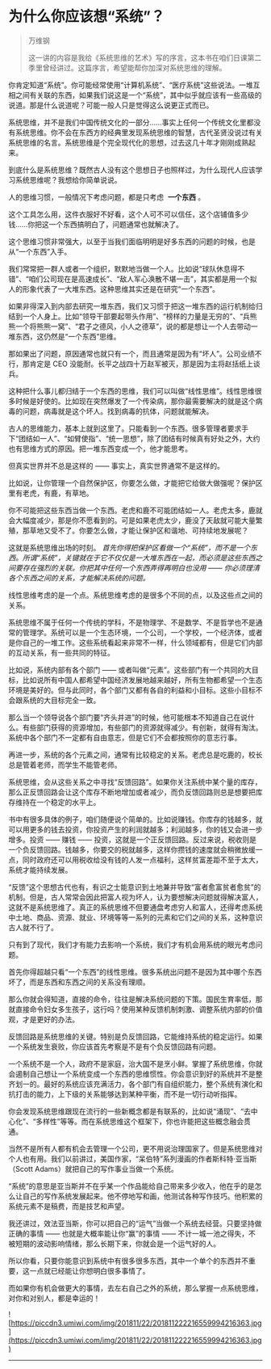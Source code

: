 # 为什么你应该想“系统”？

> 万维钢
> 
> 这一讲的内容是我给《系统思维的艺术》写的序言，这本书在咱们日课第二季里曾经讲过。这篇序言，希望能帮你加深对系统思维的理解。

你肯定知道“系统”。你可能经常使用“计算机系统”、“医疗系统”这些说法。一堆互相之间有关联的东西，如果我们说这是一个“系统”，其中似乎就应该有一些高级的说道。那是什么说道呢？可能一般人只是觉得这么说更正式而已。

系统思维，并不是我们中国传统文化的一部分……事实上任何一个传统文化里都没有系统思维。你不会在东西方的经典里发现系统思维的智慧，古代圣贤没说过有关系统思维的名言。系统思维是个完全现代化的思想，过去这几十年才刚刚成熟起来。

到底什么是系统思维？既然古人没有这个思想日子也照样过，为什么现代人应该学习系统思维呢？我想给你简单说说。

人的思维习惯，一般情况下考虑问题，都是只考虑  **一个东西** 。

这个工具怎么用，这件衣服好不好看，这个人可不可以信任，这个店铺值多少钱……你把这一个东西搞明白了，问题通常也就解决了。

这个思维习惯非常强大，以至于当我们面临明明是好多东西的问题的时候，也是从“一个东西”入手。

我们常常把一群人或者一个组织，默默地当做一个人。比如说“球队休息得不错”、“咱们公司现在是高速成长”、“敌人军心涣散不堪一击”，其实都是用一个拟人的形象代表了一大堆东西。这种思维其实还是在研究“一个东西”。

如果非得深入到内部去研究一堆东西，我们又习惯于把这一堆东西的运行机制给归结到一个人身上。比如“领导干部要起带头作用”、“榜样的力量是无穷的”、“兵熊熊一个将熊熊一窝”、“君子之德风，小人之德草”，说的都是想让一个人去带动一堆东西，这仍然是“一个东西”思维。

那如果出了问题，原因通常也就只有一个，而且通常是因为有“坏人”。公司业绩不行，那肯定是 CEO 没能耐。长平之战四十万赵军被灭，那是因为主将赵括纸上谈兵。

这种把什么事儿都归结于一个东西的思维，我们可以叫做“线性思维”。线性思维很多时候是好使的。比如现在突然爆发了一个传染病，那你最需要解决的就是这个病毒的问题，病毒就是这个坏人。找到病毒的抗体，问题就能解决。

古人的思维能力，基本上就到这里了。只能看到一个东西。很多管理者要求手下“团结如一人”、“如臂使指”、“统一思想”，除了团结有时候真有好处之外，大约也有思维方式的原因。把一堆东西变成一个，他才能思考。

但真实世界并不总是这样的 —— 事实上，真实世界通常不是这样的。

比如说，让你管理一个自然保护区，你要怎么做，才能把它给做大做强呢？保护区里有老虎，有鹿，有草地。

你不可能把这些东西当做一个东西。老虎和鹿不可能团结如一人。老虎太多，鹿就会大幅度减少，那是你不愿看到的。可是如果老虎太少，鹿没了天敌就可能大量繁殖，那草地又受不了。你要怎么做，才能让保护区和谐地、可持续地发展呢？

这就是系统思维出场的时刻。 *首先你得把保护区看做一个“系统”，而不是一个东西。所谓“系统”，关键就在于它不仅仅是一大堆东西在一起，而必须是这些东西之间要存在强烈的关联。你把其中任何一个东西弄得再明白也没用 —— 你必须理清各个东西之间的关系，才能解决系统的问题。*

线性思维考虑的是一个点。系统思维考虑的是很多个不同的点，以及这些点之间的关系。

系统思维不属于任何一个传统的学科，不是物理学、不是数学、不是哲学也不是通常的管理学。系统可以是一个生态环境，一个公司，一个学校，一个经济体，或者是你自己的一堆工作。这些系统看起来非常不一样，什么领域都有，但是它们内部的互动关系，有一些共同的特征。

比如说，系统内部有各个部门 —— 或者叫做“元素”。这些部门有一个共同的大目标，比如说所有中国人都希望中国经济发展地越来越好，所有生物都希望一个生态环境是美好的。但与此同时，各个部门又都有各自的利益和小目标。这些小目标不会跟系统的大目标完全一致。

那么当一个领导说各个部门要“齐头并进”的时候，他可能根本不知道自己在说什么。有些部门获得的资源增加，有些部门的资源就得减少。有创新，就得有淘汰。系统中各个部门不一定都有自由意志，但是它们不会都按照你的意志行事。

再进一步，系统的各个元素之间，通常有比较稳定的关系。老虎总是吃鹿的，校长总是管着老师，而学生不能管老师。

系统思维，会从这些关系之中寻找“反馈回路”。如果你关注系统中某个量的库存，那么正反馈回路会让这个库存不断地增加或者减少，而负反馈回路则总是想要把库存维持在一个稳定的水平上。

书中有很多具体的例子，咱们随便说个简单的。比如说赚钱。你库存的钱越多，就可以用更多的钱去投资，你投资产生的利润就越多；利润越多，你的钱又会进一步增多。投资 —— 赚钱 —— 投资，这就是一个正反馈回路。反过来说，税收则是一个负反馈回路。钱越多，你要交的税就越多，这样你攒钱的速度就会稍微放缓一点，同时政府还可以用税收给没有钱的人发一点福利，这样贫富差距不至于太大，系统才能持续发展。

“反馈”这个思想古代也有，有识之士能意识到土地兼并导致“富者愈富贫者愈贫”的机制。但是，古人常常会因此把富人视为坏人，认为要想解决问题就得解决富人，这就不是系统思维了。真正的系统思维不但要通盘考虑穷人和富人，还得考虑系统中土地、商品、资源、就业、环境等等一系列的元素和它们之间的关系，这种意识古人就不行了。

只有到了现代，我们才有能力去影响一个系统，我们才有机会用系统的眼光考虑问题。

首先你得超越只看“一个东西”的线性思维。很多系统出问题不是因为其中哪个东西坏了，而是东西和东西之间的关系没有理顺。

那么你就会得知道，直接的命令，往往是解决系统问题的下策。国民生育率低，那就直接命令妇女多生孩子，这行吗？使用某种反馈机制刺激、调整系统内部的价值观，才是更好的办法。

反馈回路是系统思维的关键。特别是负反馈回路，它能维持系统的稳定运行。如果一个系统发生衰败，你应该首先考察是不是有个负反馈回路有问题。

一个系统不是一个人，政府不是家庭，治大国不是烹小鲜。掌握了系统思维，你就会遏制自己想让一个系统变成一个东西的思维惯性。你会意识到好的系统并不是整齐划一的。最好的系统应该充满活力，各个部门有自组织能力，整个系统有演化和抗打击的能力，上下级的关系能够达到某种平衡，而不是一切行动听指挥。

你会发现系统思维跟现在流行的一些新概念都是有联系的，比如说“涌现”、“去中心化”、“多样性”等等。而在系统思维这个框架下，你也许能把这些概念融会贯通。

当然不是所有人都有机会去管理一个公司，更不用说治理国家了。但是系统思维对个人也有用。我们以前讲过，美国作家，“呆伯特”系列漫画的作者斯科特·亚当斯（Scott Adams）就把自己的写作事业当做一个系统。

“系统”的意思是亚当斯并不在乎某一个作品能给自己带来多少收入，他在乎的是怎么让自己的写作系统发展起来。他不停地写和画，他测试各种写作技巧。他积累的系统元素不是稿费，而是技艺和声望。

我还讲过，效法亚当斯，你可以把自己的“运气”当做一个系统去经营。只要坚持做正确的事情 —— 也就是大概率能让你“赢”的事情 —— 不计一城一池之得失，不被短期的波动影响情绪，那么长期下来，你就会是一个运气好的人。

所以你看，只要你能意识到系统中有很多很多东西，其中一个单个的东西并不重要，这一点就已经能让你想明白很多事情了。

而如果你有机会做更大的事情，去左右自己之外的系统，那么掌握一点系统思维，对你和对别人，都是幸运的！

![https://piccdn3.umiwi.com/img/201811/22/201811222216559994216363.jpg](https://piccdn3.umiwi.com/img/201811/22/201811222216559994216363.jpg)

---
